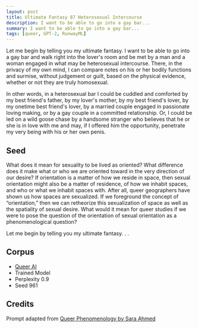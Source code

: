 ```yaml
---
layout: post
title: Ultimate Fantasy 87 Heterosexual Intercourse
description: I want to be able to go into a gay bar...
summary: I want to be able to go into a gay bar...
tags: [queer, GPT-2, RunwayML]
---
```


Let me begin by telling you my ultimate fantasy. I want to be able to go into a gay bar and walk right into the lover's room and be met by a man and a woman engaged in what may be heterosexual intercourse. There, in the privacy of my own mind, I can compare notes on his or her bodily functions and surmise, without judgement or guilt, based on the physical evidence, whether or not they are truly homosexual.

In other words, in a heterosexual bar I could be cuddled and comforted by my best friend's father, by my lover's mother, by my best friend's lover, by my onetime best friend's lover, by a married couple engaged in passionate loving making, or by a gay couple in a committed relationship.  Or, I could be led on a wild goose chase by a handsome stranger who believes that he or she is in love with me and may, if I offered him the opportunity, penetrate my very being with his or her own penis.


## Seed

What does it mean for sexuality to be lived as oriented? What difference does it make what or who we are oriented toward in the very direction of our desire? If orientation is a matter of how we reside in space, then sexual orientation might also be a matter of residence, of how we inhabit spaces, and who or what we inhabit spaces with. After all, queer geographers have shown us how spaces are sexualized. If we foreground the concept of “orientation,” then we can retheorize this sexualization of space as well as the spatiality of sexual desire. What would it mean for queer studies if we were to pose the question of the orientation of sexual orientation as a phenomenological question?

Let me begin by telling you my ultimate fantasy. . .

## Corpus

- [Queer AI](/queerai)
- Trained Model
- Perplexity 0.9
- Seed 961

## Credits

Prompt adapted from [Queer Phenomenology by Sara Ahmed](https://www.dukeupress.edu/queer-phenomenology)
